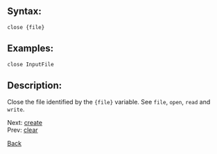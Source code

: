 ## Syntax:
`close {file}`
## Examples:
`close InputFile`
## Description:
Close the file identified by the `{file}` variable. See `file`, `open`, `read` and `write`. 

Next: [create](create.md)  
Prev: [clear](clear.md)

[Back](../../README.md)
